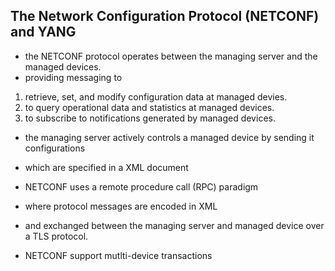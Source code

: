 ## The Network Configuration Protocol (NETCONF) and YANG

- the NETCONF protocol operates between the managing server and the managed devices.
- providing messaging to 
1. retrieve, set, and modify configuration data at managed devies.
2. to query operational data and statistics at managed devices.
3. to subscribe to notifications generated by managed devices.

- the managing server actively controls a managed device by sending it configurations
- which are specified in a XML document

- NETCONF uses a remote procedure call (RPC) paradigm
- where protocol messages are encoded in XML
- and exchanged between the managing server and managed device over a TLS protocol.

- NETCONF support mutlti-device transactions

